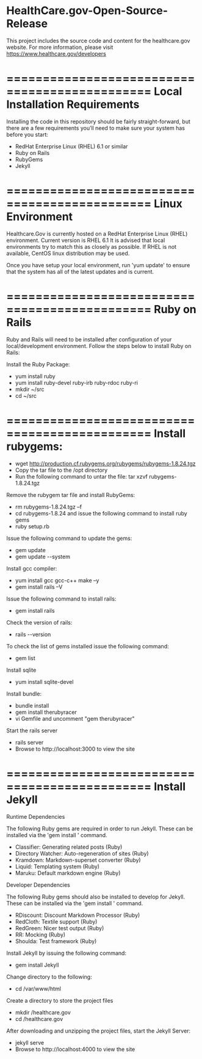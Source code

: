 HealthCare.gov-Open-Source-Release
==================================
This project includes the source code and content for the healthcare.gov website. For more information, please visit https://www.healthcare.gov/developers


==============================================
Local Installation Requirements
==============================================

Installing the code in this repository should be fairly straight-forward, but there are a few requirements you’ll need to make sure your system has before you start:

- RedHat Enterprise Linux (RHEL) 6.1 or similar
- Ruby on Rails
- RubyGems
- Jekyll


==============================================
Linux Environment
==============================================

Healthcare.Gov is currently hosted on a RedHat Enterprise Linux (RHEL) environment. Current version is RHEL 6.1 It is advised that local environments try to match this as closely as possible. If RHEL is not available, CentOS linux distribution may be used. 

Once you have setup your local environment, run 'yum update' to ensure that the system has all of the latest updates and is current. 


==============================================
Ruby on Rails
==============================================

Ruby and Rails will need to be installed after configuration of your local/development environment. Follow the steps below to install Ruby on Rails:

Install the Ruby Package:

 - yum install ruby
 - yum install ruby-devel ruby-irb ruby-rdoc ruby-ri
 - mkdir ~/src
 - cd ~/src

 
==============================================
Install rubygems: 
==============================================

 - wget http://production.cf.rubygems.org/rubygems/rubygems-1.8.24.tgz
 - Copy the tar file to  the /opt directory
 - Run the following command to untar the file: tar xzvf rubygems-1.8.24.tgz

Remove the rubygem tar file and install RubyGems:

 - rm rubygems-1.8.24.tgz –f
 - cd rubygems-1.8.24 and issue the following command to install ruby gems
 - ruby setup.rb

Issue the following command to update the gems:

 - gem update
 - gem update --system

Install gcc compiler: 

 - yum install gcc gcc-c++ make –y
 - gem install rails –V
 
Issue the following command to install rails:
 
 - gem install rails

Check the version of rails:
 - rails --version

To check the list of gems installed issue the following command:
- gem list

Install sqlite

 - yum install sqlite-devel
 
Install bundle:

 - bundle install
 - gem install therubyracer
 - vi Gemfile and uncomment "gem therubyracer"

Start the rails server

 - rails server
 - Browse to http://localhost:3000 to view the site

 
============================================== 
Install Jekyll
==============================================

Runtime Dependencies

The following Ruby gems are required in order to run Jekyll. These can be installed via the 'gem install <gem name>' command.

 - Classifier: Generating related posts (Ruby)
 - Directory Watcher: Auto-regeneration of sites (Ruby)
 - Kramdown: Markdown-superset converter (Ruby)
 - Liquid: Templating system (Ruby)
 - Maruku: Default markdown engine (Ruby)

Developer Dependencies

The following Ruby gems should also be installed to develop for Jekyll. These can be installed via the 'gem install <gem name>' command.

 - RDiscount: Discount Markdown Processor (Ruby)
 - RedCloth: Textile support (Ruby)
 - RedGreen: Nicer test output (Ruby)
 - RR: Mocking (Ruby)
 - Shoulda: Test framework (Ruby)


Install Jekyll by issuing the following command:

 - gem install Jekyll

Change directory to the following:
 
 - cd /var/www/html

Create a directory to store the project files
 - mkdir /healthcare.gov
 - cd /healthcare.gov

After downloading and unzipping the project files, start the Jekyll Server:

 - jekyll serve
 - Browse to http://localhost:4000 to view the site
 
 
 




 
 
 



